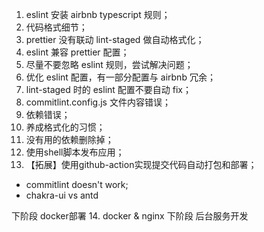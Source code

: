 1. eslint 安装 airbnb typescript 规则；
2. 代码格式细节；
3. prettier 没有联动 lint-staged 做自动格式化；
4. eslint 兼容 prettier 配置；
5. 尽量不要忽略 eslint 规则，尝试解决问题；
6. 优化 eslint 配置，有一部分配置与 airbnb 冗余；
7. lint-staged 时的 eslint 配置不要自动 fix；
8. commitlint.config.js 文件内容错误；
9. 依赖错误；
10. 养成格式化的习惯；
11. 没有用的依赖删除掉；
12. 使用shell脚本发布应用；
13. 【拓展】使用github-action实现提交代码自动打包和部署；

- commitlint doesn't work;
- chakra-ui vs antd

下阶段 docker部署
14. docker & nginx
下阶段 后台服务开发
